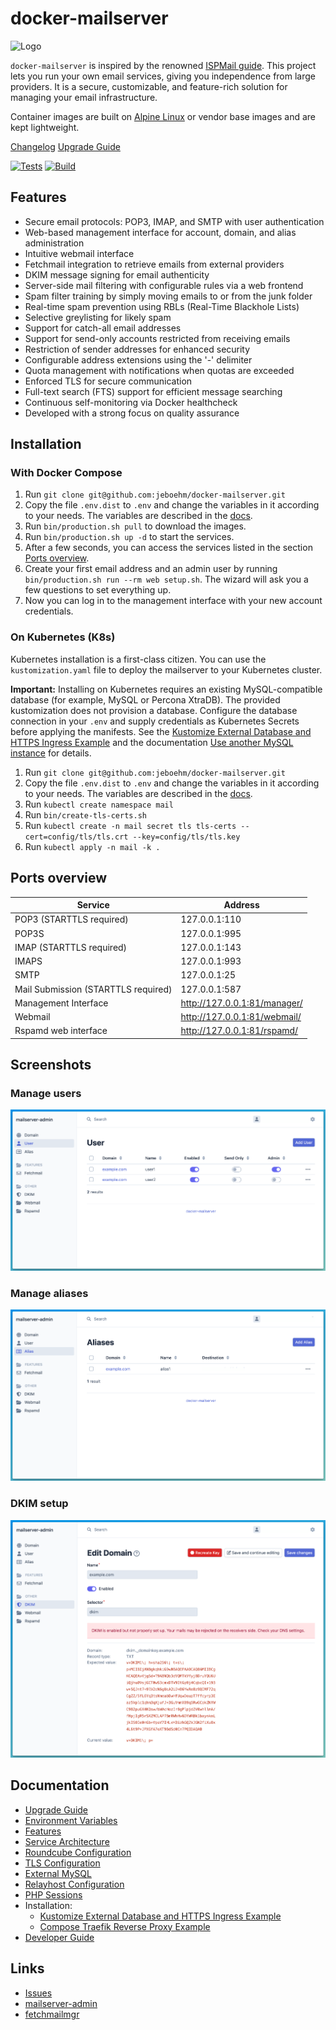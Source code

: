 # docker-mailserver

![Logo](https://raw.githubusercontent.com/jeboehm/docker-mailserver/refs/heads/features/docs/docs/logo/logo.png)

`docker-mailserver` is inspired by the renowned [ISPMail guide](https://workaround.org/ispmail/).
This project lets you run your own email services, giving you independence from large providers. It is a secure, customizable, and feature-rich solution for managing your email infrastructure.

Container images are built on [Alpine Linux](https://alpinelinux.org) or vendor base images and are kept lightweight.

[Changelog](https://github.com/jeboehm/docker-mailserver/releases)
[Upgrade Guide](docs/UPGRADE.md)

[![Tests](https://github.com/jeboehm/docker-mailserver/actions/workflows/test.yml/badge.svg?branch=next)](https://github.com/jeboehm/docker-mailserver/actions/workflows/test.yml)
[![Build](https://github.com/jeboehm/docker-mailserver/actions/workflows/build.yml/badge.svg?branch=main)](https://github.com/jeboehm/docker-mailserver/actions/workflows/build.yml)

## Features

- Secure email protocols: POP3, IMAP, and SMTP with user authentication
- Web-based management interface for account, domain, and alias administration
- Intuitive webmail interface
- Fetchmail integration to retrieve emails from external providers
- DKIM message signing for email authenticity
- Server-side mail filtering with configurable rules via a web frontend
- Spam filter training by simply moving emails to or from the junk folder
- Real-time spam prevention using RBLs (Real-Time Blackhole Lists)
- Selective greylisting for likely spam
- Support for catch-all email addresses
- Support for send-only accounts restricted from receiving emails
- Restriction of sender addresses for enhanced security
- Configurable address extensions using the '-' delimiter
- Quota management with notifications when quotas are exceeded
- Enforced TLS for secure communication
- Full-text search (FTS) support for efficient message searching
- Continuous self-monitoring via Docker healthcheck
- Developed with a strong focus on quality assurance

## Installation

### With Docker Compose

1. Run `git clone git@github.com:jeboehm/docker-mailserver.git`
2. Copy the file `.env.dist` to `.env` and change the variables in it according to your needs.
   The variables are described in the [docs](docs/ENVIRONMENT_VARIABLES.md).
3. Run `bin/production.sh pull` to download the images.
4. Run `bin/production.sh up -d` to start the services.
5. After a few seconds, you can access the services listed in the section [Ports overview](#ports-overview).
6. Create your first email address and an admin user by running `bin/production.sh run --rm web setup.sh`.
   The wizard will ask you a few questions to set everything up.
7. Now you can log in to the management interface with your new account credentials.

### On Kubernetes (K8s)

Kubernetes installation is a first-class citizen. You can use the `kustomization.yaml` file to deploy the mailserver to your Kubernetes cluster.

**Important:** Installing on Kubernetes requires an existing MySQL-compatible database (for example, MySQL or Percona XtraDB).
The provided kustomization does not provision a database. Configure the database connection in your `.env` and supply
credentials as Kubernetes Secrets before applying the manifests. See the
[Kustomize External Database and HTTPS Ingress Example](docs/example-configs/kustomize/external-db-and-https-ingress/README.md)
and the documentation [Use another MySQL instance](docs/EXTERNAL_MYSQL.md) for details.

1. Run `git clone git@github.com:jeboehm/docker-mailserver.git`
2. Copy the file `.env.dist` to `.env` and change the variables in it according to your needs.
   The variables are described in the [docs](docs/ENVIRONMENT_VARIABLES.md).
3. Run `kubectl create namespace mail`
4. Run `bin/create-tls-certs.sh`
5. Run `kubectl create -n mail secret tls tls-certs --cert=config/tls/tls.crt --key=config/tls/tls.key`
6. Run `kubectl apply -n mail -k .`

## Ports overview

| Service                             | Address                      |
| ----------------------------------- | ---------------------------- |
| POP3 (STARTTLS required)            | 127.0.0.1:110                |
| POP3S                               | 127.0.0.1:995                |
| IMAP (STARTTLS required)            | 127.0.0.1:143                |
| IMAPS                               | 127.0.0.1:993                |
| SMTP                                | 127.0.0.1:25                 |
| Mail Submission (STARTTLS required) | 127.0.0.1:587                |
| Management Interface                | http://127.0.0.1:81/manager/ |
| Webmail                             | http://127.0.0.1:81/webmail/ |
| Rspamd web interface                | http://127.0.0.1:81/rspamd/  |

## Screenshots

### Manage users

![User overview](https://raw.githubusercontent.com/jeboehm/mailserver-admin/master/.github/screenshots/user.png)

### Manage aliases

![Alias overview](https://raw.githubusercontent.com/jeboehm/mailserver-admin/master/.github/screenshots/alias.png)

### DKIM setup

![DKIM setup](https://raw.githubusercontent.com/jeboehm/mailserver-admin/master/.github/screenshots/dkim_edit.png)

## Documentation

- [Upgrade Guide](docs/UPGRADE.md)
- [Environment Variables](docs/ENVIRONMENT_VARIABLES.md)
- [Features](docs/FEATURES.md)
- [Service Architecture](docs/ARCHITECTURE.md)
- [Roundcube Configuration](docs/ROUNDCUBE.md)
- [TLS Configuration](docs/TLS.md)
- [External MySQL](docs/EXTERNAL_MYSQL.md)
- [Relayhost Configuration](docs/RELAYHOST.md)
- [PHP Sessions](docs/PHP_SESSIONS.md)
- Installation:
  - [Kustomize External Database and HTTPS Ingress Example](docs/example-configs/kustomize/external-db-and-https-ingress/README.md)
  - [Compose Traefik Reverse Proxy Example](docs/example-configs/compose/traefik-reverse-proxy/README.md)
- [Developer Guide](docs/DEVELOPMENT.md)

## Links

- [Issues](https://github.com/jeboehm/docker-mailserver/issues)
- [mailserver-admin](https://github.com/jeboehm/mailserver-admin)
- [fetchmailmgr](https://github.com/jeboehm/fetchmailmgr)
